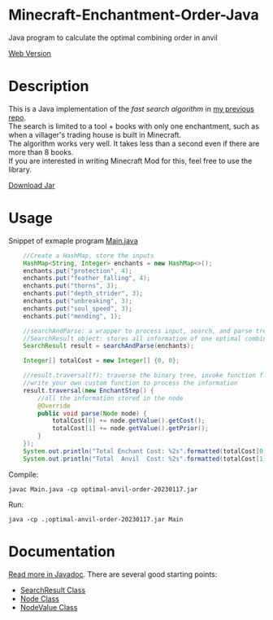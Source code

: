 # Minecraft-Enchantment-Order-Java
Java program to calculate the optimal combining order in anvil

[Web Version](https://kkchengaf.github.io/Minecraft-Enchantment-Order-Calculator/)

# Description
This is a Java implementation of the *fast search algorithm* in [my previous repo](https://github.com/kkchengaf/Minecraft-Enchantment-Order-Calculator). <br>
The search is limited to a tool + books with only one enchantment, such as when a villager's trading house is built in Minecraft. <br>
The algorithm works very well. It takes less than a second even if there are more than 8 books. <br>
If you are interested in writing Minecraft Mod for this, feel free to use the library. <br>

[Download Jar](https://github.com/kkchengaf/Minecraft-Enchantment-Order-Java/releases/download/v1.0.0/optimal-anvil-order-20230117.jar)

# Usage
Snippet of exmaple program [Main.java](https://github.com/kkchengaf/Minecraft-Enchantment-Order-Java/blob/master/demo/Main.java)
```Java    
    //Create a HashMap, store the inputs
    HashMap<String, Integer> enchants = new HashMap<>();
    enchants.put("protection", 4);
    enchants.put("feather_falling", 4);
    enchants.put("thorns", 3);
    enchants.put("depth_strider", 3);
    enchants.put("unbreaking", 3);
    enchants.put("soul_speed", 3);
    enchants.put("mending", 1);

    //searchAndParse: a wrapper to process input, search, and parse tree structure
    //SearchResult object: stores all information of one optimal combining order
    SearchResult result = searchAndParse(enchants);

    Integer[] totalCost = new Integer[] {0, 0};

    //result.traversal(f): traverse the binary tree, invoke function f every non leaf node (every combine in anvil)
    //write your own custom function to process the information
    result.traversal(new EnchantStep() {
        //all the information stored in the node
        @Override
        public void parse(Node node) {
            totalCost[0] += node.getValue().getCost();
            totalCost[1] += node.getValue().getPrior();
        }
    });
    System.out.println("Total Enchant Cost: %2s".formatted(totalCost[0]));
    System.out.println("Total  Anvil  Cost: %2s".formatted(totalCost[1]));
```

Compile:
```
javac Main.java -cp optimal-anvil-order-20230117.jar
```
Run:
```
java -cp .;optimal-anvil-order-20230117.jar Main
```
# Documentation
[Read more in Javadoc](https://kkchengaf.github.io/Minecraft-Enchantment-Order-Java/). There are several good starting points:
- [SearchResult Class](https://kkchengaf.github.io/Minecraft-Enchantment-Order-Java/EnchantmentOrder/SearchResult.html)
- [Node Class](https://kkchengaf.github.io/Minecraft-Enchantment-Order-Java/EnchantmentOrder/Node.html)
- [NodeValue Class](https://kkchengaf.github.io/Minecraft-Enchantment-Order-Java/EnchantmentOrder/NodeValue.html)
